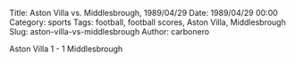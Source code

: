Title: Aston Villa vs. Middlesbrough, 1989/04/29
Date: 1989/04/29 00:00
Category: sports
Tags: football, football scores, Aston Villa, Middlesbrough
Slug: aston-villa-vs-middlesbrough
Author: carbonero


Aston Villa 1 - 1 Middlesbrough
